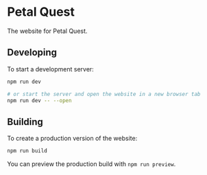 # Petal Quest

The website for Petal Quest.

## Developing

To start a development server:

```bash
npm run dev

# or start the server and open the website in a new browser tab
npm run dev -- --open
```

## Building

To create a production version of the website:

```bash
npm run build
```

You can preview the production build with `npm run preview`.
